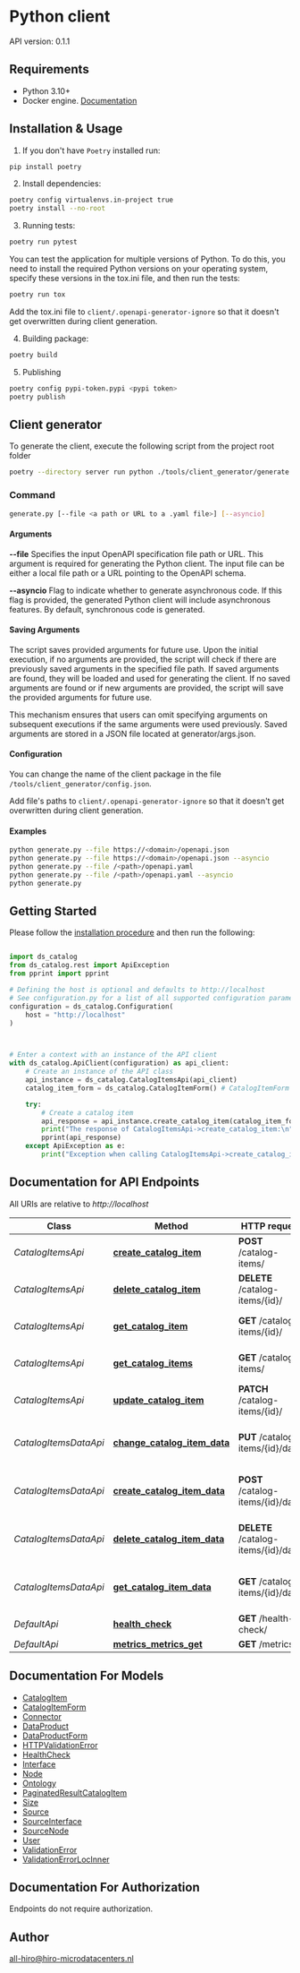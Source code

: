 # Python client
API version: 0.1.1

## Requirements

- Python 3.10+
- Docker engine. [Documentation](https://docs.docker.com/engine/install/)

## Installation & Usage

1. If you don't have `Poetry` installed run:

```bash
pip install poetry
```

2. Install dependencies:

```bash
poetry config virtualenvs.in-project true
poetry install --no-root
```

3. Running tests:

```bash
poetry run pytest
```

You can test the application for multiple versions of Python. To do this, you need to install the required Python versions on your operating system, specify these versions in the tox.ini file, and then run the tests:
```bash
poetry run tox
```
Add the tox.ini file to `client/.openapi-generator-ignore` so that it doesn't get overwritten during client generation.

4. Building package:

```bash
poetry build
```

5. Publishing
```bash
poetry config pypi-token.pypi <pypi token>
poetry publish
```

## Client generator
To generate the client, execute the following script from the project root folder
```bash
poetry --directory server run python ./tools/client_generator/generate.py --file ./api/openapi.yaml
```

### Command
```bash
generate.py [--file <a path or URL to a .yaml file>] [--asyncio]
```

#### Arguments
**--file**
Specifies the input OpenAPI specification file path or URL. This argument is required for generating the Python client. The input file can be either a local file path or a URL pointing to the OpenAPI schema.

**--asyncio**
Flag to indicate whether to generate asynchronous code. If this flag is provided, the generated Python client will include asynchronous features. By default, synchronous code is generated.

#### Saving Arguments

The script saves provided arguments for future use. Upon the initial execution, if no arguments are provided, the script will check if there are previously saved arguments in the specified file path. If saved arguments are found, they will be loaded and used for generating the client. If no saved arguments are found or if new arguments are provided, the script will save the provided arguments for future use.

This mechanism ensures that users can omit specifying arguments on subsequent executions if the same arguments were used previously. Saved arguments are stored in a JSON file located at generator/args.json.

#### Configuration
You can change the name of the client package in the file `/tools/client_generator/config.json`.

Add file's paths to `client/.openapi-generator-ignore` so that it doesn't get overwritten during client generation.

#### Examples

```bash
python generate.py --file https://<domain>/openapi.json
python generate.py --file https://<domain>/openapi.json --asyncio
python generate.py --file /<path>/openapi.yaml
python generate.py --file /<path>/openapi.yaml --asyncio
python generate.py
```

## Getting Started

Please follow the [installation procedure](#installation--usage) and then run the following:

```python

import ds_catalog
from ds_catalog.rest import ApiException
from pprint import pprint

# Defining the host is optional and defaults to http://localhost
# See configuration.py for a list of all supported configuration parameters.
configuration = ds_catalog.Configuration(
    host = "http://localhost"
)



# Enter a context with an instance of the API client
with ds_catalog.ApiClient(configuration) as api_client:
    # Create an instance of the API class
    api_instance = ds_catalog.CatalogItemsApi(api_client)
    catalog_item_form = ds_catalog.CatalogItemForm() # CatalogItemForm | 

    try:
        # Create a catalog item
        api_response = api_instance.create_catalog_item(catalog_item_form)
        print("The response of CatalogItemsApi->create_catalog_item:\n")
        pprint(api_response)
    except ApiException as e:
        print("Exception when calling CatalogItemsApi->create_catalog_item: %s\n" % e)

```

## Documentation for API Endpoints

All URIs are relative to *http://localhost*

Class | Method | HTTP request | Description
------------ | ------------- | ------------- | -------------
*CatalogItemsApi* | [**create_catalog_item**](docs/CatalogItemsApi.md#create_catalog_item) | **POST** /catalog-items/ | Create a catalog item
*CatalogItemsApi* | [**delete_catalog_item**](docs/CatalogItemsApi.md#delete_catalog_item) | **DELETE** /catalog-items/{id}/ | Delete the catalog item
*CatalogItemsApi* | [**get_catalog_item**](docs/CatalogItemsApi.md#get_catalog_item) | **GET** /catalog-items/{id}/ | Get the catalog item
*CatalogItemsApi* | [**get_catalog_items**](docs/CatalogItemsApi.md#get_catalog_items) | **GET** /catalog-items/ | Get the list of catalog items
*CatalogItemsApi* | [**update_catalog_item**](docs/CatalogItemsApi.md#update_catalog_item) | **PATCH** /catalog-items/{id}/ | Update the catalog item
*CatalogItemsDataApi* | [**change_catalog_item_data**](docs/CatalogItemsDataApi.md#change_catalog_item_data) | **PUT** /catalog-items/{id}/data/ | Change the data for the catalog item
*CatalogItemsDataApi* | [**create_catalog_item_data**](docs/CatalogItemsDataApi.md#create_catalog_item_data) | **POST** /catalog-items/{id}/data/ | Create the data for the catalog item
*CatalogItemsDataApi* | [**delete_catalog_item_data**](docs/CatalogItemsDataApi.md#delete_catalog_item_data) | **DELETE** /catalog-items/{id}/data/ | Delete the data for the catalog item
*CatalogItemsDataApi* | [**get_catalog_item_data**](docs/CatalogItemsDataApi.md#get_catalog_item_data) | **GET** /catalog-items/{id}/data/ | Get the data for the catalog item
*DefaultApi* | [**health_check**](docs/DefaultApi.md#health_check) | **GET** /health-check/ | Health check
*DefaultApi* | [**metrics_metrics_get**](docs/DefaultApi.md#metrics_metrics_get) | **GET** /metrics | Metrics


## Documentation For Models

 - [CatalogItem](docs/CatalogItem.md)
 - [CatalogItemForm](docs/CatalogItemForm.md)
 - [Connector](docs/Connector.md)
 - [DataProduct](docs/DataProduct.md)
 - [DataProductForm](docs/DataProductForm.md)
 - [HTTPValidationError](docs/HTTPValidationError.md)
 - [HealthCheck](docs/HealthCheck.md)
 - [Interface](docs/Interface.md)
 - [Node](docs/Node.md)
 - [Ontology](docs/Ontology.md)
 - [PaginatedResultCatalogItem](docs/PaginatedResultCatalogItem.md)
 - [Size](docs/Size.md)
 - [Source](docs/Source.md)
 - [SourceInterface](docs/SourceInterface.md)
 - [SourceNode](docs/SourceNode.md)
 - [User](docs/User.md)
 - [ValidationError](docs/ValidationError.md)
 - [ValidationErrorLocInner](docs/ValidationErrorLocInner.md)


<a id="documentation-for-authorization"></a>
## Documentation For Authorization

Endpoints do not require authorization.


## Author

all-hiro@hiro-microdatacenters.nl


